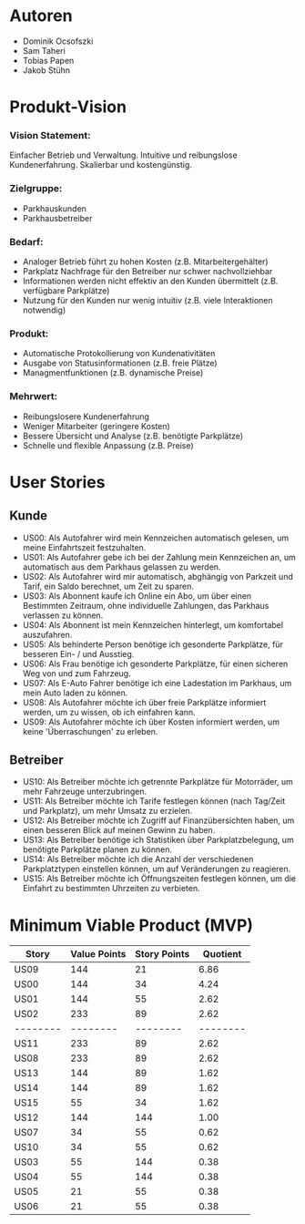 # Autoren

- Dominik Ocsofszki
- Sam Taheri
- Tobias Papen
- Jakob Stühn

# Produkt-Vision

### Vision Statement:

Einfacher Betrieb und Verwaltung.
Intuitive und reibungslose Kundenerfahrung.
Skalierbar und kostengünstig.

### Zielgruppe:

- Parkhauskunden
- Parkhausbetreiber

### Bedarf:

- Analoger Betrieb führt zu hohen Kosten (z.B. Mitarbeitergehälter)
- Parkplatz Nachfrage für den Betreiber nur schwer nachvollziehbar
- Informationen werden nicht effektiv an den Kunden übermittelt (z.B. verfügbare Parkplätze)
- Nutzung für den Kunden nur wenig intuitiv (z.B. viele Interaktionen notwendig)

### Produkt:

- Automatische Protokollierung von Kundenativitäten
- Ausgabe von Statusinformationen (z.B. freie Plätze)
- Managmentfunktionen (z.B. dynamische Preise)

### Mehrwert:

- Reibungslosere Kundenerfahrung
- Weniger Mitarbeiter (geringere Kosten)
- Bessere Übersicht und Analyse (z.B. benötigte Parkplätze)
- Schnelle und flexible Anpassung (z.B. Preise)


# User Stories

## Kunde

- US00: Als Autofahrer wird mein Kennzeichen automatisch gelesen, um meine Einfahrtszeit festzuhalten.
- US01: Als Autofahrer gebe ich bei der Zahlung mein Kennzeichen an, um automatisch aus dem Parkhaus gelassen zu werden.
- US02: Als Autofahrer wird mir automatisch, abghängig von Parkzeit und Tarif, ein Saldo berechnet, um Zeit zu sparen.
- US03: Als Abonnent kaufe ich Online ein Abo, um über einen Bestimmten Zeitraum, ohne individuelle Zahlungen, das Parkhaus verlassen zu können.
- US04: Als Abonnent ist mein Kennzeichen hinterlegt, um komfortabel auszufahren.
- US05: Als behinderte Person benötige ich gesonderte Parkplätze, für besseren Ein- / und Ausstieg.
- US06: Als Frau benötige ich gesonderte Parkplätze, für einen sicheren Weg von und zum Fahrzeug.
- US07: Als E-Auto Fahrer benötige ich eine Ladestation im Parkhaus, um mein Auto laden zu können.
- US08: Als Autofahrer möchte ich über freie Parkplätze informiert werden, um zu wissen, ob ich einfahren kann.
- US09: Als Autofahrer möchte ich über Kosten informiert werden, um keine 'Überraschungen' zu erleben.

## Betreiber

- US10: Als Betreiber möchte ich getrennte Parkplätze für Motorräder, um mehr Fahrzeuge unterzubringen.
- US11: Als Betreiber möchte ich Tarife festlegen können (nach Tag/Zeit und Parkplatz), um mehr Umsatz zu erzielen.
- US12: Als Betreiber möchte ich Zugriff auf Finanzübersichten haben, um einen besseren Blick auf meinen Gewinn zu haben.
- US13: Als Betreiber benötige ich Statistiken über Parkplatzbelegung, um benötigte Parkplätze planen zu können.
- US14: Als Betreiber möchte ich die Anzahl der verschiedenen Parkplatztypen einstellen können, um auf Veränderungen zu reagieren.
- US15: Als Betreiber möchte ich Öffnungszeiten festlegen können, um die Einfahrt zu bestimmten Uhrzeiten zu verbieten.

# Minimum Viable Product (MVP)

| Story | Value Points | Story Points | Quotient |
| -------- | -------- | -------- |----------|
| US09  | 144 | 21 | 6.86     |
| US00  | 144 | 34 | 4.24     |
| US01  | 144 | 55 | 2.62     |
| US02  | 233 | 89 | 2.62     |
| -------- | -------- | -------- | -------- |
| US11  | 233 | 89 | 2.62     |
| US08  | 233 | 89 | 2.62     |
| US13  | 144 | 89 | 1.62     |
| US14  | 144 | 89 | 1.62     |
| US15  | 55 | 34 | 1.62     |
| US12  | 144 | 144 | 1.00       |
| US07  | 34 | 55 | 0.62     |
| US10  | 34 | 55 | 0.62     |
| US03  | 55 | 144 | 0.38     |
| US04  | 55 | 144 | 0.38     |
| US05  | 21 | 55 | 0.38     |
| US06  | 21 | 55 | 0.38     |
